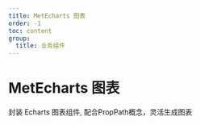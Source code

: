 ```yaml
---
title: MetEcharts 图表
order: -1
toc: content
group:
  title: 业务组件
---
```


# MetEcharts 图表

封装 Echarts 图表组件, 配合PropPath概念，灵活生成图表
